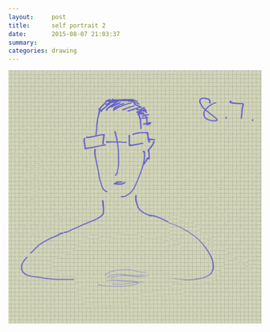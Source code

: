 ```yaml
---
layout:     post
title:      self portrait 2
date:       2015-08-07 21:03:37
summary:    
categories: drawing
---
```

![self portrait 2](/images/diary/self-portrait-2.png "sober")